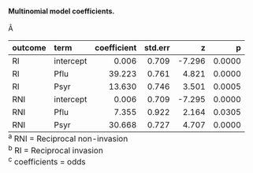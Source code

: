 #### Multinomial model coefficients.
<table class="table table-condensed table-striped" style="width: auto !important; margin-left: auto; margin-right: auto;">
 <thead>
  <tr>
   <th style="text-align:left;"> outcome </th>
   <th style="text-align:left;"> term </th>
   <th style="text-align:right;"> coefficient </th>
   <th style="text-align:right;"> std.err </th>
   <th style="text-align:right;"> z </th>
   <th style="text-align:right;"> p </th>
  </tr>
 </thead>
<tbody>Â
  <tr>
   <td style="text-align:left;"> RI </td>
   <td style="text-align:left;"> intercept </td>
   <td style="text-align:right;"> 0.006 </td>
   <td style="text-align:right;"> 0.709 </td>
   <td style="text-align:right;"> -7.296 </td>
   <td style="text-align:right;"> 0.0000 </td>
  </tr>
  <tr>
   <td style="text-align:left;"> RI </td>
   <td style="text-align:left;"> Pflu </td>
   <td style="text-align:right;"> 39.223 </td>
   <td style="text-align:right;"> 0.761 </td>
   <td style="text-align:right;"> 4.821 </td>
   <td style="text-align:right;"> 0.0000 </td>
  </tr>
  <tr>
   <td style="text-align:left;"> RI </td>
   <td style="text-align:left;"> Psyr </td>
   <td style="text-align:right;"> 13.630 </td>
   <td style="text-align:right;"> 0.746 </td>
   <td style="text-align:right;"> 3.501 </td>
   <td style="text-align:right;"> 0.0005 </td>
  </tr>
  <tr>
   <td style="text-align:left;"> RNI </td>
   <td style="text-align:left;"> intercept </td>
   <td style="text-align:right;"> 0.006 </td>
   <td style="text-align:right;"> 0.709 </td>
   <td style="text-align:right;"> -7.295 </td>
   <td style="text-align:right;"> 0.0000 </td>
  </tr>
  <tr>
   <td style="text-align:left;"> RNI </td>
   <td style="text-align:left;"> Pflu </td>
   <td style="text-align:right;"> 7.355 </td>
   <td style="text-align:right;"> 0.922 </td>
   <td style="text-align:right;"> 2.164 </td>
   <td style="text-align:right;"> 0.0305 </td>
  </tr>
  <tr>
   <td style="text-align:left;"> RNI </td>
   <td style="text-align:left;"> Psyr </td>
   <td style="text-align:right;"> 30.668 </td>
   <td style="text-align:right;"> 0.727 </td>
   <td style="text-align:right;"> 4.707 </td>
   <td style="text-align:right;"> 0.0000 </td>
  </tr>
</tbody>
<tfoot>
<tr>
<td style = 'padding: 0; border:0;' colspan='100%'><sup>a</sup> RNI = Reciprocal non-invasion</td>
</tr>
<tr>
<td style = 'padding: 0; border:0;' colspan='100%'><sup>b</sup> RI = Reciprocal invasion</td>
</tr>
<tr>
<td style = 'padding: 0; border:0;' colspan='100%'><sup>c</sup> coefficients = odds</td>
</tr>
</tfoot>
</table>
